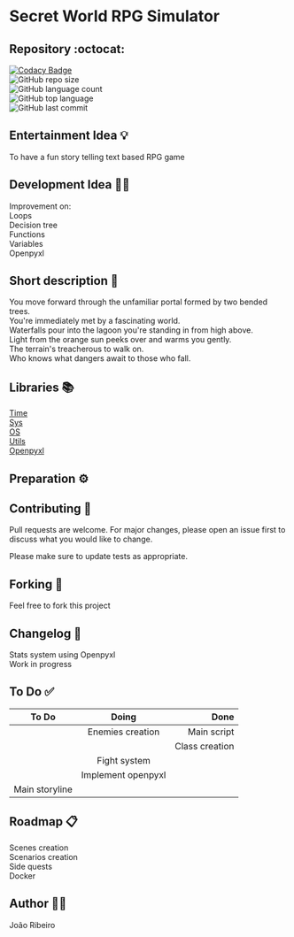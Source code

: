 # Secret World RPG Simulator

## Repository :octocat:
[![Codacy Badge](https://app.codacy.com/project/badge/Grade/0d29f083b05a4ed7ac08c6cfb6a16e23)](https://www.codacy.com/gh/JxRibeiro/Secret-World-RPG/dashboard?utm_source=github.com&amp;utm_medium=referral&amp;utm_content=JxRibeiro/Secret-World-RPG&amp;utm_campaign=Badge_Grade)  
![GitHub repo size](https://img.shields.io/github/repo-size/JxRibeiro/Secret-World-RPG?style=flat)  
![GitHub language count](https://img.shields.io/github/languages/count/JxRibeiro/Secret-World-RPG?style=flat)  
![GitHub top language](https://img.shields.io/github/languages/top/JxRibeiro/Secret-World-RPG?style=flat)  
![GitHub last commit](https://img.shields.io/github/last-commit/JxRibeiro/Secret-World-RPG?color=red&style=flat)  

## Entertainment Idea 💡
To have a fun story telling text based RPG game

## Development Idea 👨‍💻
Improvement on:  
Loops  
Decision tree  
Functions  
Variables  
Openpyxl

## Short description 📝
You move forward through the unfamiliar portal formed by two bended trees.  
You're immediately met by a fascinating world.  
Waterfalls pour into the lagoon you're standing in from high above.  
Light from the orange sun peeks over and warms you gently.  
The terrain's treacherous to walk on.  
Who knows what dangers await to those who fall.

## Libraries 📚

[Time](https://docs.python.org/3/library/time.html)  
[Sys](https://docs.python.org/3/library/sys.html)  
[OS](https://docs.python.org/3/library/os.html)  
[Utils](https://pypi.org/project/python-utils/)  
[Openpyxl](https://openpyxl.readthedocs.io/en/stable/)


## Preparation ⚙️


## Contributing 🤝
Pull requests are welcome. For major changes, please open an issue first to discuss what you would like to change.

Please make sure to update tests as appropriate.

## Forking 🧲
Feel free to fork this project 
## Changelog 📖
Stats system using Openpyxl  
Work in progress  
## To Do ✅
| To Do              | Doing              | Done            |
|--------------------|:------------------:|----------------:|
|                    | Enemies creation   | Main script     |
|                    |                    | Class creation  |
|                    | Fight system       |                 |
|                    | Implement openpyxl |                 |
| Main storyline     |                    |                 |

## Roadmap 📋
Scenes creation  
Scenarios creation  
Side quests  
Docker  

## Author 👨‍💻
João Ribeiro 
